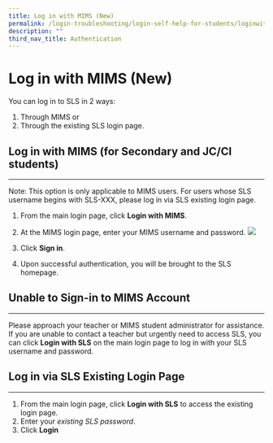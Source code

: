 ```yaml
---
title: Log in with MIMS (New)
permalink: /login-troubleshooting/login-self-help-for-students/loginwithmims/
description: ""
third_nav_title: Authentication
---
```

Log in with MIMS (New)
======================

   You can log in to SLS in 2 ways:

1. Through MIMS or
2. Through the existing SLS login page.
 
   
Log in with MIMS (for Secondary and JC/CI students)
---------------------------------------------------

---

 Note: This option is only applicable to MIMS users. For users whose SLS username begins with SLS-XXX, please log in via SLS existing login page.

1. From the main login page, click **Login with MIMS**.
2. At the MIMS login page, enter your MIMS username and password.
  ![](images/Media/1Student/LTM1.png) 

3. Click **Sign in**.
4. Upon successful authentication, you will be brought to the SLS homepage.
    
  Unable to Sign-in to MIMS Account
---------------------------------

---

Please approach your teacher or MIMS student administrator for assistance. If you are unable to contact a teacher but urgently need to access SLS, you can click **Login with SLS** on the main login page to log in with your SLS username and password.

   
 Log in via SLS Existing Login Page
----------------------------------

---

1. From the main login page, click **Login with SLS** to access the existing login page.
2. Enter your *existing SLS password*.
3. Click **Login**